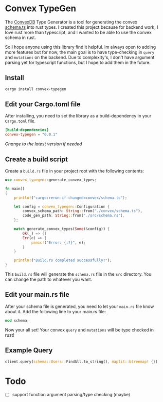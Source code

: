 # Convex TypeGen

The [ConvexDB](https://www.convex.dev) Type Generator is a tool for generating the convex [schema.ts](https://docs.convex.dev/database/schemas) into rust types. I created this project
because for backend work, I love rust more than typescript, and I wanted to be able to use the convex schema in rust.

So I hope anyone using this library find it helpful. Im always open to adding more features but for now, the main goal is
to have type-checking in `query` and `mutations` on the backend. Due to complexity's, I don't have argument parsing yet for 
typescript functions, but I hope to add them in the future.

## Install

```bash
cargo install convex-typegen
```

## Edit your Cargo.toml file

After installing, you need to set the library as a build-dependency in your `Cargo.toml` file.

```toml
[build-dependencies]
convex-typegen = "0.0.1"
```

*Change to the latest version if needed*

## Create a build script

Create a `build.rs` file in your project root with the following contents:

```rust
use convex_typegen::generate_convex_types;

fn main()
{
    println!("cargo:rerun-if-changed=convex/schema.ts");

    let config = convex_typegen::Configuration {
        convex_schema_path: String::from("./convex/schema.ts"),
        code_gen_path: String::from("./src/schema.rs"),
    };

    match generate_convex_types(Some(&config)) {
        Ok(_) => {}
        Err(e) => {
            panic!("Error: {:?}", e);
        }
    }

    println!("Build.rs completed successfully!");
}
```
This `build.rs` file will generate the `schema.rs` file in the `src` directory. You can change the path to whatever you want.

## Edit your main.rs file

After your schema file is generated, you need to let your `main.rs` file know about it. Add the following line to your main.rs file:

```rust
mod schema;
```

Now your all set! Your convex `query` and `mutations` will be type checked in rust!

## Example Query

```rust
client.query(schema::Users::FindAll.to_string(), maplit::btreemap! {}).await;
```

# Todo

- [ ] support function argument parsing/type checking (maybe)